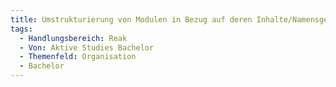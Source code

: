 ```yaml
---
title: Umstrukturierung von Modulen in Bezug auf deren Inhalte/Namensgebung #FDDW #PPS #GdW? #Recht
tags:
  - Handlungsbereich: Reak
  - Von: Aktive Studies Bachelor
  - Themenfeld: Organisation
  - Bachelor
---
```

